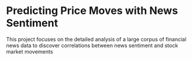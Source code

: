 # Predicting Price Moves with News Sentiment
This project focuses on the detailed analysis of a large corpus of financial news data to discover correlations between news sentiment and stock market movements
